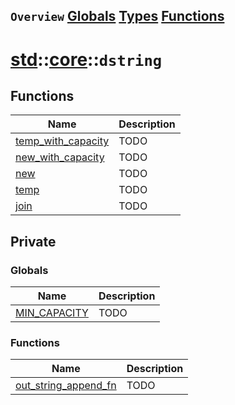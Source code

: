 ## `Overview` [Globals](./globals.md) [Types](./types.md) [Functions](./functions.md)
# [std](./../../std.md)::[core](./../core.md)::`dstring`
## Functions
|Name|Description|
|----|-----------|
|[temp_with_capacity](#todo)|TODO|
|[new_with_capacity](#todo)|TODO|
|[new](#todo)|TODO|
|[temp](#todo)|TODO|
|[join](#todo)|TODO|
## Private
### Globals
|Name|Description|
|----|-----------|
|[MIN_CAPACITY](#todo)|TODO|
### Functions
|Name|Description|
|----|-----------|
|[out_string_append_fn](#todo)|TODO|
